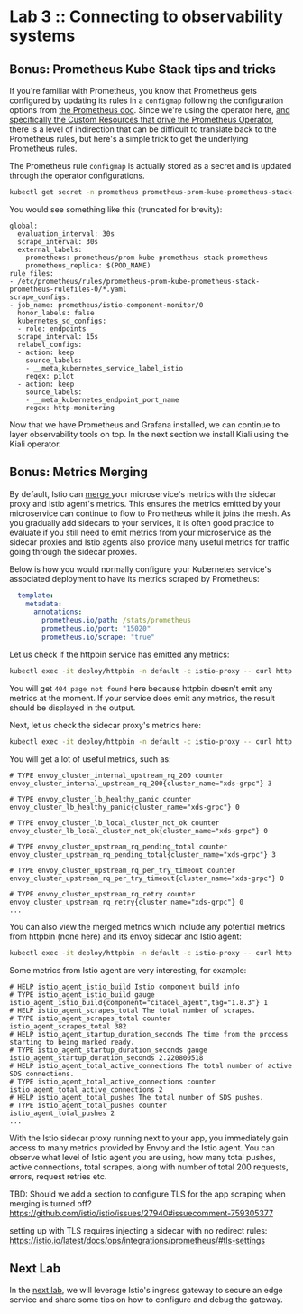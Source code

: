 # Lab 3 :: Connecting to observability systems

## Bonus: Prometheus Kube Stack tips and tricks

If you're familiar with Prometheus, you know that Prometheus gets configured by updating its rules in a `configmap` following the configuration options from [the Prometheus doc](https://prometheus.io/docs/introduction/overview/). Since we're using the operator here, [and specifically the Custom Resources that drive the Prometheus Operator](https://github.com/prometheus-operator/prometheus-operator/blob/master/Documentation/design.md), there is a level of indirection that can be difficult to translate back to the Prometheus rules, but here's a simple trick to get the underlying Prometheus rules.

The Prometheus rule `configmap` is actually stored as a secret and is updated through the operator configurations. 

```bash
kubectl get secret -n prometheus prometheus-prom-kube-prometheus-stack-prometheus -o jsonpath="{.data['prometheus\.yaml\.gz']}" | base64 -d | gunzip
```

You would see something like this (truncated for brevity):

```
global:                                   
  evaluation_interval: 30s                                                               
  scrape_interval: 30s
  external_labels:                                                                       
    prometheus: prometheus/prom-kube-prometheus-stack-prometheus                         
    prometheus_replica: $(POD_NAME)       
rule_files:               
- /etc/prometheus/rules/prometheus-prom-kube-prometheus-stack-prometheus-rulefiles-0/*.yaml
scrape_configs:                                                                          
- job_name: prometheus/istio-component-monitor/0                                         
  honor_labels: false            
  kubernetes_sd_configs:                                                                 
  - role: endpoints                                                                      
  scrape_interval: 15s                                                                   
  relabel_configs:              
  - action: keep                                                                         
    source_labels:                                                                       
    - __meta_kubernetes_service_label_istio                                              
    regex: pilot                                                                         
  - action: keep                                                                         
    source_labels:                                                                       
    - __meta_kubernetes_endpoint_port_name
    regex: http-monitoring    
```

Now that we have Prometheus and Grafana installed, we can continue to layer observability tools on top. In the next section we install Kiali using the Kiali operator.


## Bonus: Metrics Merging
By default, Istio can [merge ](https://istio.io/latest/docs/ops/integrations/prometheus/#option-1-metrics-merging) your microservice's metrics with the sidecar proxy and Istio agent's metrics.  This ensures the metrics emitted by your microservice can continue to flow to Prometheus while it joins the mesh. As you gradually add sidecars to your services, it is often good practice to evaluate if you still need to emit metrics from your microservice as the sidecar proxies and Istio agents also provide many useful metrics for traffic going through the sidecar proxies.

Below is how you would normally configure your Kubernetes service's associated deployment to have its metrics scraped by Prometheus:

```yaml
  template:
    metadata:
      annotations:
        prometheus.io/path: /stats/prometheus
        prometheus.io/port: "15020"
        prometheus.io/scrape: "true"
```

Let us check if the httpbin service has emitted any metrics:

```bash
kubectl exec -it deploy/httpbin -n default -c istio-proxy -- curl http://localhost:15020/metrics
```

You will get `404 page not found` here because httpbin doesn't emit any metrics at the moment. If your service does emit any metrics, the result should be displayed in the output.

Next, let us check the sidecar proxy's metrics here:

```bash
kubectl exec -it deploy/httpbin -n default -c istio-proxy -- curl http://localhost:15090/stats/prometheus
```

You will get a lot of useful metrics, such as:

```
# TYPE envoy_cluster_internal_upstream_rq_200 counter
envoy_cluster_internal_upstream_rq_200{cluster_name="xds-grpc"} 3

# TYPE envoy_cluster_lb_healthy_panic counter
envoy_cluster_lb_healthy_panic{cluster_name="xds-grpc"} 0

# TYPE envoy_cluster_lb_local_cluster_not_ok counter
envoy_cluster_lb_local_cluster_not_ok{cluster_name="xds-grpc"} 0

# TYPE envoy_cluster_upstream_rq_pending_total counter
envoy_cluster_upstream_rq_pending_total{cluster_name="xds-grpc"} 3

# TYPE envoy_cluster_upstream_rq_per_try_timeout counter
envoy_cluster_upstream_rq_per_try_timeout{cluster_name="xds-grpc"} 0

# TYPE envoy_cluster_upstream_rq_retry counter
envoy_cluster_upstream_rq_retry{cluster_name="xds-grpc"} 0
...
```

You can also view the merged metrics which include any potential metrics from httpbin (none here) and its envoy sidecar and Istio agent:

```bash
kubectl exec -it deploy/httpbin -n default -c istio-proxy -- curl http://localhost:15020/stats/prometheus
```

Some metrics from Istio agent are very interesting, for example:
```
# HELP istio_agent_istio_build Istio component build info
# TYPE istio_agent_istio_build gauge
istio_agent_istio_build{component="citadel_agent",tag="1.8.3"} 1
# HELP istio_agent_scrapes_total The total number of scrapes.
# TYPE istio_agent_scrapes_total counter
istio_agent_scrapes_total 382
# HELP istio_agent_startup_duration_seconds The time from the process starting to being marked ready.
# TYPE istio_agent_startup_duration_seconds gauge
istio_agent_startup_duration_seconds 2.220800518
# HELP istio_agent_total_active_connections The total number of active SDS connections.
# TYPE istio_agent_total_active_connections counter
istio_agent_total_active_connections 2
# HELP istio_agent_total_pushes The total number of SDS pushes.
# TYPE istio_agent_total_pushes counter
istio_agent_total_pushes 2
...
```

With the Istio sidecar proxy running next to your app, you immediately gain access to many metrics provided by Envoy and the Istio agent. You can observe what level of Istio agent you are using, how many total pushes, active connections, total scrapes, along with number of total 200 requests, errors, request retries etc.

TBD: Should we add a section to configure TLS for the app scraping when merging is turned off?
https://github.com/istio/istio/issues/27940#issuecomment-759305377

setting up with TLS requires injecting a sidecar with no redirect rules:
https://istio.io/latest/docs/ops/integrations/prometheus/#tls-settings

## Next Lab

In the [next lab](04-ingress-gateway.md), we will leverage Istio's ingress gateway to secure an edge service and share some tips on how to configure and debug the gateway.        
